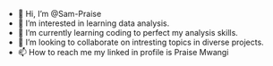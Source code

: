 - 👋 Hi, I’m @Sam-Praise
- 👀 I’m interested in learning data analysis.
- 🌱 I’m currently learning coding to perfect my analysis skills.
- 💞️ I’m looking to collaborate on intresting topics in diverse projects.
- 📫 How to reach me my linked in profile is Praise Mwangi

<!---
Sam-Praise/Sam-Praise is a ✨ special ✨ repository because its `README.md` (this file) appears on your GitHub profile.
You can click the Preview link to take a look at your changes.
--->
